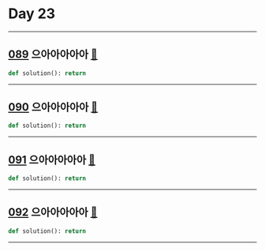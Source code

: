# Day 23

---

## [089] 으아아아아아 [🔎][089]

>

```python
def solution(): return
```

---

## [090] 으아아아아아 [🔎][090]

>

```python
def solution(): return
```

---

## [091] 으아아아아아 [🔎][091]

>

```python
def solution(): return
```

---

## [092] 으아아아아아 [🔎][092]

>

```python
def solution(): return
```

---

[089]: https://school.programmers.co.kr/learn/courses/30/lessons/120890
[090]: https://school.programmers.co.kr/learn/courses/30/lessons/120891
[091]: https://school.programmers.co.kr/learn/courses/30/lessons/120892
[092]: https://school.programmers.co.kr/learn/courses/30/lessons/120893
